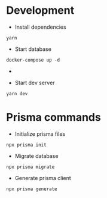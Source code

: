 # Development

* Install dependencies
```
yarn
```

* Start database
```
docker-compose up -d
```

* 

* Start dev server
```
yarn dev
```


# Prisma commands
* Initialize prisma files
```
npx prisma init
```

* Migrate database
```
npx prisma migrate
```

* Generate prisma client
```
npx prisma generate
```
